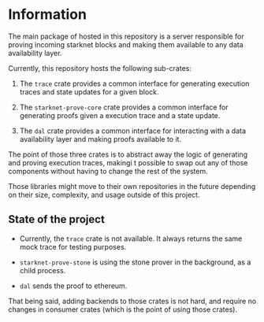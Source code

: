 # Information

The main package of hosted in this repository is a server responsible for proving incoming
starknet blocks and making them available to any data availability layer.

Currently, this repository hosts the following sub-crates:

1. The `trace` crate provides a common interface for generating execution traces and state
   updates for a given block.

2. The `starknet-prove-core` crate provides a common interface for generating proofs given a
   execution trace and a state update.

3. The `dal` crate provides a common interface for interacting with a data availability
   layer and making proofs available to it.

The point of those three crates is to abstract away the logic of generating and proving
execution traces, makingi t possible to swap out any of those components without having to
change the rest of the system.

Those libraries might move to their own repositories in the future depending on their size,
complexity, and usage outside of this project.

## State of the project

- Currently, the `trace` crate is not available. It always returns the same mock trace for testing
  purposes.

- `starknet-prove-stone` is using the stone prover in the background, as a child process.

- `dal` sends the proof to ethereum.

That being said, adding backends to those crates is not hard, and require no changes in consumer
crates (which is the point of using those crates).
